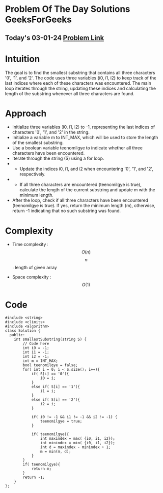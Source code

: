#  Problem Of The Day Solutions GeeksForGeeks

## Today's 03-01-24 [Problem Link](https://www.geeksforgeeks.org/problems/smallest-window-containing-0-1-and-2--170637/1)

# Intuition
<!-- Describe your first thoughts on how to solve this problem. -->
The goal is to find the smallest substring that contains all three characters '0', '1', and '2'. The code uses three variables (i0, i1, i2) to keep track of the last indices where each of these characters was encountered. The main loop iterates through the string, updating these indices and calculating the length of the substring whenever all three characters are found.

# Approach
<!-- Describe your approach to solving the problem. -->
- Initialize three variables (i0, i1, i2) to -1, representing the last indices of characters '0', '1', and '2' in the string.
- Initialize a variable m to INT_MAX, which will be used to store the length of the smallest substring.
- Use a boolean variable teenomilgye to indicate whether all three characters have been encountered.
- Iterate through the string (S) using a for loop.
- - Update the indices i0, i1, and i2 when encountering '0', '1', and '2', respectively.
- - If all three characters are encountered (teenomilgye is true), calculate the length of the current substring and update m with the minimum length.
- After the loop, check if all three characters have been encountered (teenomilgye is true). If yes, return the minimum length (m), otherwise, return -1 indicating that no such substring was found.

# Complexity
- Time complexity : $$O(n)$$
$$n$$ : length of given array
<!-- Add your time complexity here, e.g. $$O(n)$$ -->

- Space complexity : $$O(1)$$
<!-- Add your space complexity here, e.g. $$O(n)$$ -->

# Code
```
#include <string>
#include <climits>
#include <algorithm> 
class Solution {
  public:
    int smallestSubstring(string S) {
        // Code here
        int i0 = -1;
        int i1 = -1;
        int i2 = -1;
        int m = INT_MAX;
        bool teenomilgye = false;
        for( int i = 0; i < S.size(); i++){
            if( S[i] == '0'){
                i0 = i;
            }
            else if( S[i] == '1'){
                i1 = i;
            }
            else if( S[i] == '2'){
                i2 = i;
            }
            
            if( i0 != -1 && i1 != -1 && i2 != -1) {
                teenomilgye = true;
            }
            
            if( teenomilgye){
                int maxindex = max( {i0, i1, i2});
                int minindex = min( {i0, i1, i2});
                int d = maxindex - minindex + 1;
                m = min(m, d);
            }
        }
        if( teenomilgye){
            return m;
        }
        return -1;
    }
};
```
